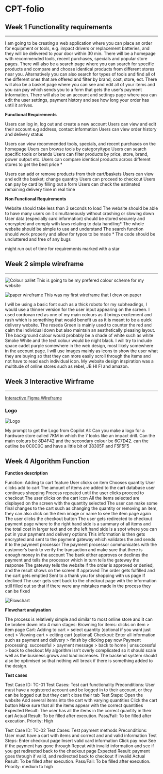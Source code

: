 # CPT-folio
## Week 1 Functionality requirements
---
I am going to be creating a web application where you can place an order for equipment or tools, e.g. impact drivers or replacement batteries, and they will be delivered to your door within 30 min. There will be a homepage with recommended tools, recent purchases, specials and popular store pages. There will also be a search page where you can search for specific products and compare and choose identical products from different stores near you. Alternatively you can also search for types of tools and find all of the different ones that are offered and filter by brand, cost, store, ect. There will also be a basket page where you can see and edit all of your items and you can pay which sends you to a form that gets the user’s payment information. There will also be an account and settings page where you can edit the user settings, payment history and see how long your order has until it arrives. 

**Functional Requirements**

Users can log in, log out and create a new account
Users can view and edit their account e.g address, contact information
Users can view order history and delivery status

Users can view recommended tools, specials, and recent purchases on the homepage
Users can browse tools by category/type
Users can search specific tools or brands
Users can filter products by price, store, brand, power output etc.
Users can compare identical products across different stores to get the best price *

Users can add or remove products from their cart/baskets
Users can view and edit the basket; change quantity 
Users can proceed to checkout
Users can pay by card by filling out a form
Users can check the estimated remaining delivery time in real time

**Non Functional Requirements**

Website should take less than 3 seconds to load
The website should be able to have many users on it simultaneously without crashing or slowing down
User data (especially card information) should be stored securely and encrypted and comply with laws relating to data handling*
The whole website should be simple to use and understand
The search function should work properly and allow for typos to be made *
The code should be uncluttered and free of any bugs

might run out of time for requirements marked with a star

## Week 2 simple wireframe
---
![Colour pallet](images/colour_pallet_cpt.png)
This is going to be my prefered colour scheme for my website

![paper wireframe](images/Wireframe.png)
This was my first wireframe that I drew on paper

I will be using a basic font such as a thick roboto for my subheadings, I would use a  thinner version for the user input appearing on the screen.
I used cordovan red as one of my main colours as it brings excitement and rush which is something that would benefit us as it is meant to be a quick delivery website. The  reseda Green is mainly used to counter the red and calm the individual down but also maintain an aesthetically pleasing layout. The background colour would probably be a shade of white such as white Smoke White and the text colour would be night black. I will try to include space cadet purple somewhere in the web design, most likely somewhere in the account page. 
I will use images mainly as icons to show the user what they are buying so that they can more easily scroll through the items and not have to read each individual icon. My website design inspiration was a multitude of online stores such as rebel, JB HI FI and amazon. 

## Week 3 Interactive Wirframe
---
[Interactive Figma WIreframe](https://www.figma.com/proto/OnFVapV77fbgHP9KciOt3H/Wireframe-7KM?node-id=0-1&t=n5xVGcwnucpyeyWG-1)

### Logo
![Logo](images/Logo.png)

My prompt to get the Logo from Copilot AI:
Can you make a logo for a  hardware store called 7KM in which the 7 looks like an impact drill. Can the main colours be 8D4F42 and the secondary colour be 6C7D42. can the outline be 0C0C0C and have a little bit of 38305F and F5F5F5

## Week 4 Algorithm Function

**Function description**

Function: Adding to cart feature
User clicks on item
Chooses quantity
User clicks add to cart
The amount of items are added to the cart database
user continues shopping
Process repeated until the user clicks proceed to checkout
The user clicks on the cart icon
All the items selected are displayed on the screen with the quantity selected
The user can make some final changes to the cart such as changing the quantity or removing an item, they can also click on the item image or name to see the item page again
The user clicks the checkout button
The user gets redirected to checkout payment page where to the right hand side is a summary of all items and the total cost in larger text and on the left hand side is a spot where you can put in your payment and delivery options
This information is then gets encrypted and sent to the payment gateway which validates the and sends it to the payment processor
The payment processor communicates with the customer’s bank to verify the transaction and make sure that there is enough money in the account
The bank either approves or declines the payment and tells the processor which in turn tells the gateway the response
The gateway tells the website if the order is approved or denied, and the result shows on the screen
If approved
The order gets fulfilled and the cart gets emptied
Sent to a thank you for shopping with us page
If declined
The user gets sent back to the checkout page with the information still filled out so that if there were any mistakes made in the process they can be fixed

![Flowchart](images/algorithm_flowchart.png)

**Flowchart analysation**

The process is relatively simple and similar to most online store and it can be broken down into 4 main stages:
Browning for items: clicks on item > item page
Cart: Adding to cart > select quantity (optional if you want just one) > Viewing cart > editing cart (optional)
Checkout: Enter all information such as payment and delivery > finish by clicking pay now
Payment processing: successful > payment message > back to home | unsuccessful > back to checkout
My algorithm isn't overly complicated so it should scale well as the business grows and load increases. The backend system should also be optimised so that nothing will break if there is something added to the design.

**Test cases**

Test Case ID: TC-01
Test Cases: Test cart functionality
Preconditions: User must have a registered account and be logged in to their account, or they can be logged out but they can’t close their tab
Test Steps:
Open the website
Add several items into the cart with varying quantities
Click the cart button
Make sure that all the items appear with the correct quantities
Expected Result: The user has all the items in the correct quantity in their cart
Actual Result: To be filled after execution.
Pass/Fail: To be filled after execution.
Priority: High

Test Case ID: TC-02
Test Cases: Test payment methods
Preconditions: User must have a cart with items and correct and and valid information
Test Steps:
Enter checkout page
Insert valid card information
Click pay now
See if the payment has gone through
Repeat with invalid information and see if you get redirected back to the checkout page
Expected Result: payment goes through if valid, and redirected back to checkout if invalid
Actual Result: To be filled after execution.
Pass/Fail: To be filled after execution.
Priority: medium to high